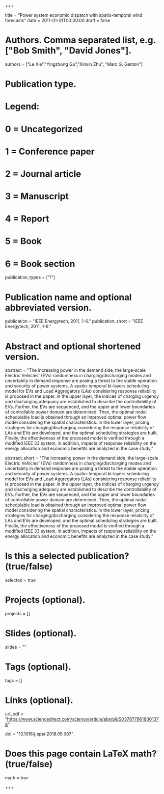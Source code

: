 +++

title = "Power system economic dispatch with spatio-temporal wind forecasts"
date = 2011-01-01T00:00:00
draft = false

# Authors. Comma separated list, e.g. ["Bob Smith", "David Jones"].
authors = ["Le Xie","Yingzhong Gu","Xinxin Zhu", "Marc G. Genton"]

# Publication type.
# Legend:
# 0 = Uncategorized
# 1 = Conference paper
# 2 = Journal article
# 3 = Manuscript
# 4 = Report
# 5 = Book
# 6 = Book section
publication_types = ["1"]

# Publication name and optional abbreviated version.
publication = "IEEE Energytech, 2011, 1-6."
publication_short = "IEEE Energytech, 2011, 1-6."

# Abstract and optional shortened version.
abstract = "The increasing power in the demand side, the large-scale Electric Vehicles’ (EVs) randomness in charging/discharging modes and uncertainty in demand response are posing a threat to the stable operation and security of power systems. A spatio-temporal bi-layers scheduling model for EVs and Load Aggregators (LAs) considering response reliability is proposed in the paper. In the upper layer, the indices of charging urgency and discharging adequacy are established to describe the controllability of EVs. Further, the EVs are sequenced, and the upper and lower boundaries of controllable power domain are determined. Then, the optimal nodal schedulable load is obtained through an improved optimal power flow model considering the spatial characteristics. In the lower layer, pricing strategies for charging/discharging considering the response reliability of LAs and EVs are developed, and the optimal scheduling strategies are built. Finally, the effectiveness of the proposed model is verified through a modified IEEE 33 system, in addition, impacts of response reliability on the energy allocation and economic benefits are analyzed in the case study."

abstract_short = "The increasing power in the demand side, the large-scale Electric Vehicles’ (EVs) randomness in charging/discharging modes and uncertainty in demand response are posing a threat to the stable operation and security of power systems. A spatio-temporal bi-layers scheduling model for EVs and Load Aggregators (LAs) considering response reliability is proposed in the paper. In the upper layer, the indices of charging urgency and discharging adequacy are established to describe the controllability of EVs. Further, the EVs are sequenced, and the upper and lower boundaries of controllable power domain are determined. Then, the optimal nodal schedulable load is obtained through an improved optimal power flow model considering the spatial characteristics. In the lower layer, pricing strategies for charging/discharging considering the response reliability of LAs and EVs are developed, and the optimal scheduling strategies are built. Finally, the effectiveness of the proposed model is verified through a modified IEEE 33 system, in addition, impacts of response reliability on the energy allocation and economic benefits are analyzed in the case study."

# Is this a selected publication? (true/false)
selected = true

# Projects (optional).
projects = []

# Slides (optional).
slides = ""

# Tags (optional).
tags = []

# Links (optional).
url_pdf = "https://www.sciencedirect.com/science/article/abs/pii/S0378779618301378"



doi = "10.1016/j.epsr.2018.05.007"

# Does this page contain LaTeX math? (true/false)
math = true



+++

